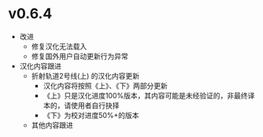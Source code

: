 # v0.6.4
- 改进
  - 修复汉化无法载入
  - 修复国外用户自动更新行为异常
- 汉化内容跟进
  - 折射轨道2号线(上) 的汉化内容更新
    - 汉化内容将按照《上》、《下》两部分更新
    - 《上》只是汉化进度100%版本，其内容可能是未经验证的，非最终译本的，请使用者自行抉择
    - 《下》为校对进度50%+的版本
  - 其他内容跟进